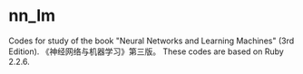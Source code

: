 # nn_lm
Codes for study of the book "Neural Networks and Learning Machines" (3rd Edition).
《神经网络与机器学习》第三版。
These codes are based on Ruby 2.2.6.
